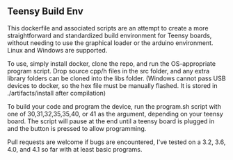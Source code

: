 ## Teensy Build Env

This dockerfile and associated scripts are an attempt to create a more straightforward and standardized build environment for Teensy boards, without needing to use the graphical loader or the arduino environment. Linux and Windows are supported.

To use, simply install docker, clone the repo, and run the OS-appropriate program script. Drop source cpp/h files in the src folder, and any extra library folders can be cloned into the libs folder. (Windows cannot pass USB devices to docker, so the hex file must be manually flashed. It is stored in ./artifacts/install after compilation)

To build your code and program the device, run the program.sh script with one of 30,31,32,35,35,40, or 41 as the argument, depending on your teensy board. The script will pause at the end until a teensy board is plugged in and the button is pressed to allow programming.

Pull requests are welcome if bugs are encountered, I've tested on a 3.2, 3.6, 4.0, and 4.1 so far with at least basic programs. 
